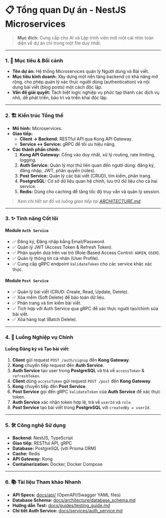 # 📋 Tổng quan Dự án - NestJS Microservices

> **Mục đích:** Cung cấp cho AI và Lập trình viên mới một cái nhìn toàn diện về dự án chỉ trong một file duy nhất.

---

### 1. 🎯 Mục tiêu & Bối cảnh

*   **Tên dự án:** Hệ thống Microservices quản lý Người dùng và Bài viết.
*   **Mục tiêu kinh doanh:** Xây dựng một nền tảng backend có khả năng mở rộng, cho phép quản lý xác thực người dùng (authentication) và nội dung bài viết (blog posts) một cách độc lập.
*   **Vấn đề giải quyết:** Tách biệt logic nghiệp vụ phức tạp thành các dịch vụ nhỏ, dễ phát triển, bảo trì và triển khai độc lập.

---

### 2. 🏗️ Kiến trúc Tổng thể

*   **Mô hình:** Microservices.
*   **Giao tiếp:**
    *   **Client -> Backend:** RESTful API qua Kong API Gateway.
    *   **Service <-> Service:** gRPC để tối ưu hiệu năng.
*   **Các thành phần chính:**
    1.  **Kong API Gateway:** Cổng vào duy nhất, xử lý routing, rate limiting, logging.
    2.  **Auth Service:** Quản lý mọi thứ liên quan đến người dùng: đăng ký, đăng nhập, JWT, phân quyền (roles).
    3.  **Post Service:** Quản lý các bài viết (CRUD), tìm kiếm, phân trang.
    4.  **PostgreSQL:** Cơ sở dữ liệu quan hệ chính, lưu trữ dữ liệu cho cả hai service.
    5.  **Redis:** Dùng cho caching để tăng tốc độ truy vấn và quản lý session.

> *Xem chi tiết sơ đồ và luồng giao tiếp tại [ARCHITECTURE.md](./ARCHITECTURE.md).*

---

### 3. ✨ Tính năng Cốt lõi

#### Module `Auth Service`
*   ✅ Đăng ký, Đăng nhập bằng Email/Password.
*   ✅ Quản lý JWT (Access Token & Refresh Token).
*   ✅ Phân quyền dựa trên vai trò (Role-Based Access Control: `ADMIN`, `USER`).
*   ✅ Quản lý thông tin cá nhân (User Profile).
*   ✅ Cung cấp gRPC endpoint `ValidateToken` cho các service khác xác thực.

#### Module `Post Service`
*   ✅ Quản lý bài viết (CRUD: Create, Read, Update, Delete).
*   ✅ Xóa mềm (Soft Delete) để bảo toàn dữ liệu.
*   ✅ Phân trang và tìm kiếm bài viết.
*   ✅ Tích hợp với Auth Service qua gRPC để xác thực người tạo/chỉnh sửa bài viết.
*   ✅ Xóa hàng loạt (Batch Delete).

---

### 4. 🔄 Luồng Nghiệp vụ Chính

#### Luồng Đăng ký và Tạo bài viết:
1.  **Client** gửi request `POST /auth/signup` đến **Kong Gateway**.
2.  **Kong** chuyển tiếp request đến **Auth Service**.
3.  **Auth Service** tạo user trong **PostgreSQL** và trả về `accessToken` & `refreshToken`.
4.  **Client** dùng `accessToken` gửi request `POST /post` đến **Kong Gateway**.
5.  **Kong** chuyển tiếp đến **Post Service**.
6.  **Post Service** gọi đến gRPC `ValidateToken` của **Auth Service** để xác thực token.
7.  **Auth Service** xác nhận token hợp lệ, trả về `userId` và `role`.
8.  **Post Service** tạo bài viết trong **PostgreSQL** với `createdBy = userId`.

---

### 5. 🛠️ Công nghệ Sử dụng

*   **Backend:** NestJS, TypeScript
*   **Giao tiếp:** RESTful API, gRPC
*   **Database:** PostgreSQL (với Prisma ORM)
*   **Cache:** Redis
*   **API Gateway:** Kong
*   **Containerization:** Docker, Docker Compose

---

### 6. 📚 Tài liệu Tham khảo Nhanh

*   **API Specs:** [docs/api/](./docs/api/) (OpenAPI/Swagger YAML files)
*   **Database Schema:** [docs/architecture/database_schema.md](./docs/architecture/database_schema.md)
*   **Hướng dẫn Test:** [docs/guides/testing_guide.md](./docs/guides/testing_guide.md)
*   **Chi tiết Auth Service:** [docs/services/auth_service.md](./docs/services/auth_service.md)
